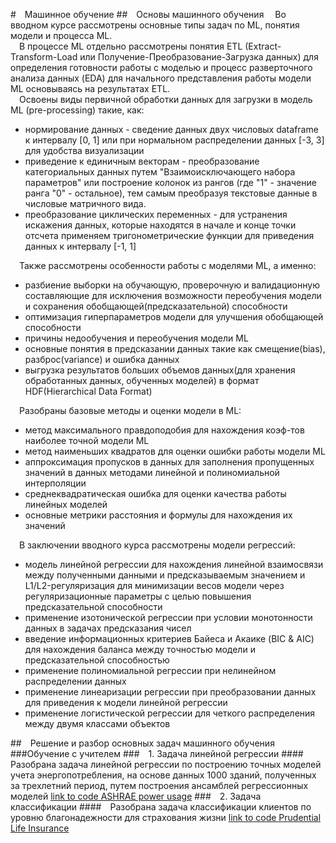 #&emsp;Машинное обучение
##&emsp;Оcновы машинного обучения
&emsp;Во вводном курсе рассмотрены основные типы задач по ML, понятия модели и процесса ML.</br>
&emsp;В процессе ML отдельно рассмотрены понятия ETL (Extract-Transform-Load или Получение-Преобразование-Загрузка данных) для определения готовности работы с моделью и процесс разверточного анализа данных (EDA) для начального представления работы модели ML основываясь на результатах ETL.</br>
&emsp;Освоены виды первичной обработки данных для загрузки в модель ML (pre-processing) такие, как:
- нормирование данных - сведение данных двух числовых dataframe к интервалу [0, 1] или при нормальном распределении данных [-3, 3] для удобства визуализации 
- приведение к единичным векторам - преобразование категориальных данных путем "Взаимоисключающего набора параметров" или построение колонок из рангов (где "1" - значение ранга "0" - остальное), тем самым преобразуя текстовые данные в числовые матричного вида.
- преобразование циклических переменных - для устранения искажения данных, которые находятся в начале и конце точки отсчета применяем тригонометрические функции для приведения данных к интервалу [-1, 1]

&emsp;Также раccмотрены особенности работы с моделями ML, а именно:
- разбиение выборки на обучающую, проверочную и валидационную составляющие для исключения возможности переобучения модели и сохранения обобщающей(предсказательной) способности
- оптимизация гиперпараметров модели для улучшения обобщающей способности
- причины недообучения и переобучения модели ML
- основные понятия в предсказании данных такие как смещение(bias), разброс(variance) и ошибка данных
- выгрузка результатов больших объемов данных(для хранения обработанных данных, обученных моделей) в формат HDF(Hierarchical Data Format)

&emsp;Разобраны базовые методы и оценки модели в ML:
- метод максимального правдоподобия для нахождения коэф-тов наиболее точной модели ML
- метод наименьших квадратов для оценки ошибки работы модели ML
- аппроксимация пропусков в данных для заполнения пропущенных значений в данных методами линейной и полиномиальной интерполяции
- среднеквадратическая ошибка для оценки качества работы линейных моделей
- основные метрики расстояния и формулы для нахождения их значений 

&emsp;В заключении вводного курса рассмотрены модели регрессий:
- модель линейной регрессии для нахождения линейной взаимосвязи между полученными данными и предсказываемым значением 
и L1/L2-регуляризация для минимизации весов модели через регуляризационные параметры с целью повышения предсказательной способности  
- применение изотонической регрессии при условии монотонности данных в задачах предсказания чисел
- введение информационных критериев Байеса и Акаике (BIC & AIC) для нахождения баланса между точностью модели и предсказательной способностью
- применение полиномиальной регрессии при нелинейном распределении данных
- применение линеаризации регрессии при преобразовании данных для приведения к модели линейной регрессии
- применение логистической регрессии для четкого распределения между двумя классами объектов

##&emsp;Решение и разбор основных задач машинного обучения
###Обучение с учителем
###&emsp;1. Задача линейной регрессии
####&emsp;Разобрана задача линейной регрессии по построению точных моделей учета энергопотребления, на основе данных 1000 зданий, полученных за трехлетний период, путем построения ансамблей регрессионных моделей [link to code ASHRAE power usage](https://github.com/AndiShal95/Data-Analysis/blob/main/5_%D0%9Cachine%20Learning/ML-LR%20%D0%AD%D0%BD%D0%B5%D1%80%D0%B3%D0%BE%D0%BF%D0%BE%D1%82%D1%80%D0%B5%D0%B1%D0%BB%D0%B5%D0%BD%D0%B8%D0%B5%2050%20%D0%B7%D0%B4%D0%B0%D0%BD%D0%B8%D0%B9.ipynb)
###&emsp;2. Задача классификации
####&emsp;Разобрана задача классификации клиентов по уровню благонадежности для страхования жизни [link to code Prudential Life Insurance](https://github.com/AndiShal95/Data-Analysis/blob/main/5_%D0%9Cachine%20Learning/Insurance_scoring_ClassificationTask.ipynb)

